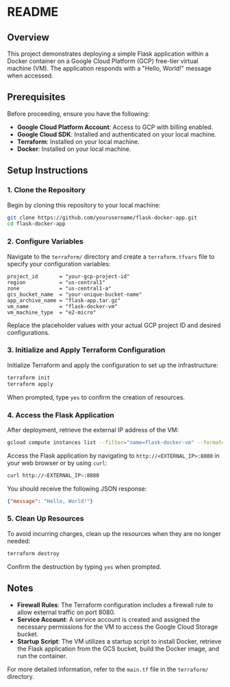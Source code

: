 # README

## Overview

This project demonstrates deploying a simple Flask application within a Docker container on a Google Cloud Platform (GCP) free-tier virtual machine (VM). The application responds with a "Hello, World!" message when accessed.

## Prerequisites

Before proceeding, ensure you have the following:

- **Google Cloud Platform Account**: Access to GCP with billing enabled.
- **Google Cloud SDK**: Installed and authenticated on your local machine.
- **Terraform**: Installed on your local machine.
- **Docker**: Installed on your local machine.

## Setup Instructions

### 1. Clone the Repository

Begin by cloning this repository to your local machine:

```bash
git clone https://github.com/yourusername/flask-docker-app.git
cd flask-docker-app
```

### 2. Configure Variables

Navigate to the `terraform/` directory and create a `terraform.tfvars` file to specify your configuration variables:

```hcl
project_id       = "your-gcp-project-id"
region           = "us-central1"
zone             = "us-central1-a"
gcs_bucket_name  = "your-unique-bucket-name"
app_archive_name = "flask-app.tar.gz"
vm_name          = "flask-docker-vm"
vm_machine_type  = "e2-micro"
```

Replace the placeholder values with your actual GCP project ID and desired configurations.

### 3. Initialize and Apply Terraform Configuration

Initialize Terraform and apply the configuration to set up the infrastructure:

```bash
terraform init
terraform apply
```

When prompted, type `yes` to confirm the creation of resources.

### 4. Access the Flask Application

After deployment, retrieve the external IP address of the VM:

```bash
gcloud compute instances list --filter="name=flask-docker-vm" --format="get(networkInterfaces[0].accessConfigs[0].natIP)"
```

Access the Flask application by navigating to `http://<EXTERNAL_IP>:8080` in your web browser or by using `curl`:

```bash
curl http://<EXTERNAL_IP>:8080
```

You should receive the following JSON response:

```json
{"message": "Hello, World!"}
```

### 5. Clean Up Resources

To avoid incurring charges, clean up the resources when they are no longer needed:

```bash
terraform destroy
```

Confirm the destruction by typing `yes` when prompted.

## Notes

- **Firewall Rules**: The Terraform configuration includes a firewall rule to allow external traffic on port 8080.
- **Service Account**: A service account is created and assigned the necessary permissions for the VM to access the Google Cloud Storage bucket.
- **Startup Script**: The VM utilizes a startup script to install Docker, retrieve the Flask application from the GCS bucket, build the Docker image, and run the container.

For more detailed information, refer to the `main.tf` file in the `terraform/` directory. 